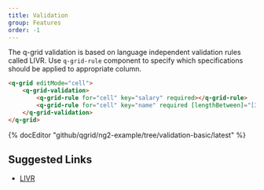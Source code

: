 ```yaml
---
title: Validation
group: Features
order: -1
---
```


The q-grid validation is based on language independent validation rules called LIVR. Use `q-grid-rule` component to specify which specifications should be applied to appropriate column.

```html
<q-grid editMode="cell">
    <q-grid-validation>
        <q-grid-rule for="cell" key="salary" required></q-grid-rule>
        <q-grid-rule for="cell" key="name" required [lengthBetween]="[3, 40]"></q-grid-rule>
    </q-grid-validation>
</q-grid>
```

{% docEditor "github/qgrid/ng2-example/tree/validation-basic/latest" %}

## Suggested Links

* [LIVR](https://github.com/koorchik/LIVR)